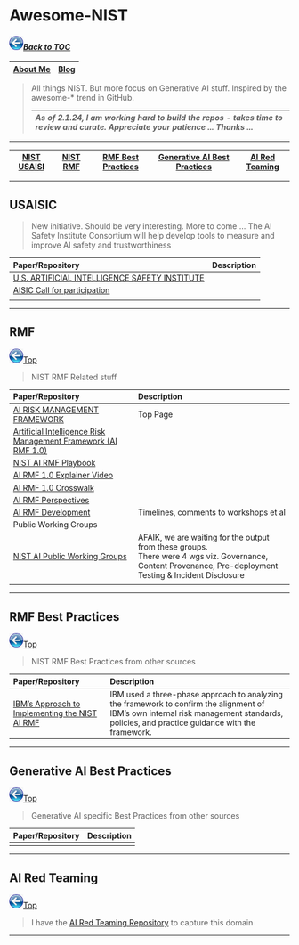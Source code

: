 # Awesome-NIST
#### _[<img src="images/back_button_2.png" width="25" height="25">Back to TOC](https://github.com/xsankar/Awesome-Awesome-LLM)_
>
| [About Me](https://ksankar.medium.com/about-me-the-pitter-patter-of-small-feats-de22f4c36ea6) | [Blog](https://ksankar.medium.com) |
| :- | :- |
> All things NIST. But more focus on Generative AI stuff. Inspired by the awesome-* trend in GitHub.
>
> |***As of 2.1.24, I am working hard to build the repos - takes time to review and curate. Appreciate your patience ... Thanks ...***|
> | :- |
> 
***
>
| [NIST USAISI](#usaisi) | [NIST RMF](#rmf) | [RMF Best Practices](#rmf-best-practices) | [Generative AI Best Practices](#generative-ai-best-practices) | [AI Red Teaming](#ai-red-teaming) |
| :-: | :-: | :-: | :-: | :-: |
---
## USAISIC
> New initiative. Should be very interesting. More to come ...
> The AI Safety Institute Consortium will help develop tools to measure and improve AI safety and trustworthiness
>
| Paper/Repository | Description | 
| :- | :- |
| [U.S. ARTIFICIAL INTELLIGENCE SAFETY INSTITUTE](https://www.nist.gov/artificial-intelligence/artificial-intelligence-safety-institute) |  |
| [AISIC Call for participation](https://www.nist.gov/news-events/news/2023/11/nist-seeks-collaborators-consortium-supporting-artificial-intelligence) | |
| | |
---
## RMF
[<img src="images/back_button_2.png" width="25" height="25">Top](#back-to-toc)
> NIST RMF Related stuff
> 
| Paper/Repository | Description | 
| :- | :- |
| [AI RISK MANAGEMENT FRAMEWORK](https://www.nist.gov/itl/ai-risk-management-framework) | Top Page |
| [Artificial Intelligence Risk Management Framework (AI RMF 1.0)](https://nvlpubs.nist.gov/nistpubs/ai/NIST.AI.100-1.pdf) | |
| [NIST AI RMF Playbook](https://airc.nist.gov/AI_RMF_Knowledge_Base/Playbook) |  |
| [AI RMF 1.0 Explainer Video](https://www.nist.gov/video/introduction-nist-ai-risk-management-framework-ai-rmf-10-explainer-video) | |
| [AI RMF 1.0 Crosswalk](https://www.nist.gov/itl/ai-risk-management-framework/crosswalks-nist-artificial-intelligence-risk-management-framework) | |
| [AI RMF Perspectives](https://www.nist.gov/itl/ai-risk-management-framework/perspectives-about-nist-artificial-intelligence-risk-management) | |
| [AI RMF Development](https://www.nist.gov/itl/ai-risk-management-framework/ai-rmf-development)| Timelines, comments to workshops et al|
| Public Working Groups | |
| [NIST AI Public Working Groups](https://airc.nist.gov/generative_ai_wg) | AFAIK, we are waiting for the output from these groups. <br> There were 4 wgs viz. Governance, Content Provenance, Pre-deployment Testing & Incident Disclosure|
| | |
***
## RMF Best Practices
[<img src="images/back_button_2.png" width="25" height="25">Top](#back-to-toc)
> NIST RMF Best Practices from other sources
> 
| Paper/Repository | Description | 
| :- | :- |
| [IBM’s Approach to Implementing the NIST AI RMF](https://www.ibm.com/policy/ibms-approach-to-implementing-the-nist-ai-rmf/) | IBM used a three-phase approach to analyzing the framework to confirm the alignment of IBM’s own internal risk management standards, policies, and practice guidance with the framework. |
***
## Generative AI Best Practices
[<img src="images/back_button_2.png" width="25" height="25">Top](#back-to-toc)
> Generative AI specific Best Practices from other sources
> 
| Paper/Repository | Description | 
| :- | :- |
| |  |
***
## AI Red Teaming
[<img src="images/back_button_2.png" width="25" height="25">Top](#back-to-toc)
> I have the [AI Red Teaming Repository](https://github.com/xsankar/AI-Red-Teaming) to capture this domain
---
